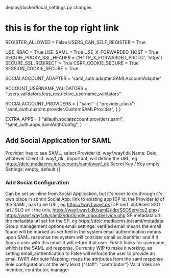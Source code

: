 deploy/docker/local_settings.py changes

# this is for the top right link
REGISTER_ALLOWED = False
USERS_CAN_SELF_REGISTER = True

USE_RBAC = True
USE_SAML = True
USE_X_FORWARDED_HOST = True
SECURE_PROXY_SSL_HEADER = ('HTTP_X_FORWARDED_PROTO', 'https')
SECURE_SSL_REDIRECT = True
CSRF_COOKIE_SECURE = True
SESSION_COOKIE_SECURE = True

SOCIALACCOUNT_ADAPTER = 'saml_auth.adapter.SAMLAccountAdapter'

ACCOUNT_USERNAME_VALIDATORS = "users.validators.less_restrictive_username_validators"

SOCIALACCOUNT_PROVIDERS = {
    "saml": {
        "provider_class": "saml_auth.custom.provider.CustomSAMLProvider",
    }
}

EXTRA_APPS = [
    "allauth.socialaccount.providers.saml",
    "saml_auth.apps.SamlAuthConfig",
]


## Add Social Application for SAML
Provider: has to see SAML, select
Provider id: wayf.wayf.dk
Name: Deic, whatever
Client id: wayf_dk , important, will define the URL, eg  https://deic.mediacms.io/accounts/saml/wayf_dk
Secret Key / Key empty
Settings: empty, default {}

### Add Social Configuration
Can be set as inline from Social Application, but it's nicer to do through it's own place in admin
Social App: link to existing app
IDP id: the Provider id of the SAML, has to be URL, eg https://wayf.wayf.dk
IDP cert: x509cert
SSO url / SLO url : the urls, https://wayf.wayf.dk/saml2/idp/SSOService2.php / https://wayf.wayf.dk/saml2/idp/SingleLogoutService.php
SP metadata url: the metadata url set for the SP, eg  https://deic.mediacms.io/saml/metadata
Group management options
email settings: verified email means the email found will be marked as verified in the system
email authentication means upon SAML response the system will consider email as identifier and if it finds a user with this email it will return that user. First it looks for username, which is the SAML uid response. Currently WIP to make it working, as setting email_authentication to False will enforce the user to provide an email (WIP)
Attribute Mapping: maps the attributes from the saml response
Role configuration: at the very least {"staff": "contributor"}
Valid roles are member, contributor, manager

